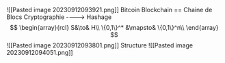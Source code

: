 ![[Pasted image 20230912093921.png]]
Bitcoin
Blockchain == Chaine de Blocs
Cryptographie ----> Hashage 
$$
\begin{array}{rcl} S&\to& H\\ \{0,1\}^* &\mapsto& \{0,1\}^n\\  \end{array}
$$
![[Pasted image 20230912093801.png]]
Structure
![[Pasted image 20230912094051.png]]
